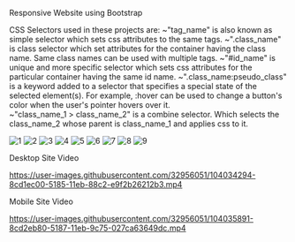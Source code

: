 Responsive Website using Bootstrap

CSS Selectors used in these projects are:
~"tag_name" is also known as simple selector which sets css attributes to the same tags.
~".class_name" is class selector which set attributes for the container having the class name. Same class names can be used with multiple tags.
~"#id_name"  is unique and more specific selector which sets css attributes for the particular container having the same id name.
~".class_name:pseudo_class" is a keyword added to a selector that specifies a special state of the selected element(s). For example, :hover can be used to change a button's color when the user's pointer hovers over it.   
~"class_name_1 > class_name_2" is a combine selector. Which selects the class_name_2 whose parent is class_name_1 and applies css to it.

![1](https://user-images.githubusercontent.com/32956051/104035063-8abc5d00-5186-11eb-9ebc-609c3efba0a8.PNG)
![2](https://user-images.githubusercontent.com/32956051/104035065-8b54f380-5186-11eb-9d43-ab8f4fb6582e.PNG)
![3](https://user-images.githubusercontent.com/32956051/104035066-8bed8a00-5186-11eb-95da-796ccb95157b.PNG)
![4](https://user-images.githubusercontent.com/32956051/104035054-88f29980-5186-11eb-8760-f2114b9b9e98.PNG)
![5](https://user-images.githubusercontent.com/32956051/104035056-898b3000-5186-11eb-8aab-969deadb0e26.PNG)
![6](https://user-images.githubusercontent.com/32956051/104035058-8a23c680-5186-11eb-9ff4-0220f5d3fbdb.PNG)
![7](https://user-images.githubusercontent.com/32956051/104035059-8a23c680-5186-11eb-8040-1862db5b96de.PNG)
![8](https://user-images.githubusercontent.com/32956051/104035060-8abc5d00-5186-11eb-81d9-3d90b53cd9c9.PNG)
![9](https://user-images.githubusercontent.com/32956051/104035062-8abc5d00-5186-11eb-8425-0b087bcb5e17.PNG)

Desktop Site Video

https://user-images.githubusercontent.com/32956051/104034294-8cd1ec00-5185-11eb-88c2-e9f2b26212b3.mp4


Mobile Site Video

https://user-images.githubusercontent.com/32956051/104035891-8cd2eb80-5187-11eb-9c75-027ca63649dc.mp4
